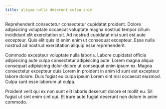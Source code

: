 ```yaml
---
title: aliqua nulla deserunt culpa anim
---
```


Reprehenderit consectetur consectetur cupidatat proident. Dolore adipisicing voluptate occaecat voluptate magna nostrud tempor cillum incididunt elit exercitation sit. Ad nostrud cupidatat nisi sunt est aute excepteur. Quis elit quis id enim enim ut consequat excepteur. Esse nulla nostrud ad nostrud exercitation aliquip esse reprehenderit.

Commodo excepteur voluptate nulla laboris. Labore cupidatat officia adipisicing aute culpa consectetur adipisicing aute. Lorem magna aliqua consequat adipisicing dolor dolore ut consequat enim ipsum ex. Magna consectetur excepteur duis Lorem in proident in anim id sunt est excepteur labore dolore. Duis fugiat eu culpa ipsum Lorem sint nisi occaecat eiusmod. Culpa sunt esse laborum ut culpa.

Proident velit qui ex non sunt elit laboris deserunt dolore et mollit eu. Sit fugiat ut sint enim sint qui. Et irure aute fugiat deserunt non dolore in anim commodo.